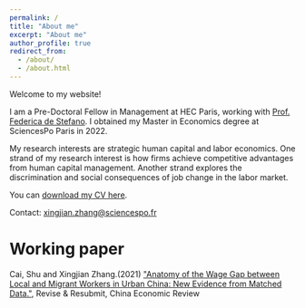 ```yaml
---
permalink: /
title: "About me"
excerpt: "About me"
author_profile: true
redirect_from: 
  - /about/
  - /about.html
---
```


Welcome to my website!

I am a Pre-Doctoral Fellow in Management at HEC Paris, working with [Prof. Federica de Stefano](https://www.hec.edu/en/faculty-research/faculty-directory/faculty-member/destefano-federica). I obtained my Master in Economics degree at SciencesPo Paris in 2022. 

My research interests are strategic human capital and labor economics. One strand of my research interest is how firms achieve competitive advantages from human capital management. Another strand explores the discrimination and social consequences of job change in the labor market.

You can [download my CV here](http://xingjianecon.github.io/files/CV_XingjianZhang.pdf). 

Contact: <xingjian.zhang@sciencespo.fr>

# Working paper

Cai, Shu and Xingjian Zhang.(2021)  ["Anatomy of the Wage Gap between Local and Migrant Workers in Urban China: New Evidence from Matched Data."](https://papers.ssrn.com/sol3/papers.cfm?abstract_id=3933758), Revise & Resubmit, China Economic Review
